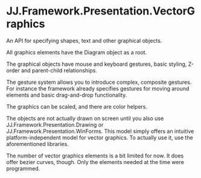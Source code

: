 ﻿# JJ.Framework.Presentation.VectorGraphics

An API for specifying shapes, text and other graphical objects.

All graphics elements have the Diagram object as a root.

The graphical objects have mouse and keyboard gestures, basic styling, Z-order and parent-child relationships.

The gesture system allows you to introduce complex, composite gestures. For instance the framework already specifies gestures for moving around elements and basic drag-and-drop functionality.

The graphics can be scaled, and there are color helpers.

The objects are not actually drawn on screen until you also use JJ.Framework.Presentation.Drawing or JJ.Framework.Presentation.WinForms. This model simply offers an intuitive platform-independent model for vector graphics. To actually use it, use the aforementioned libraries.

The number of vector graphics elements is a bit limited for now. It does offer bezier curves, though. Only the elements needed at the time were programmed.